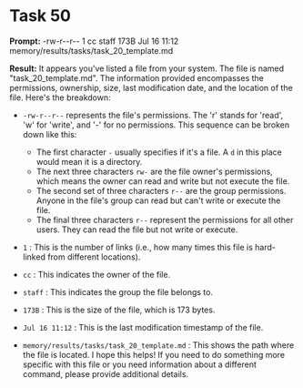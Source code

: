 # Task 50

**Prompt:** -rw-r--r--  1 cc  staff   173B Jul 16 11:12 memory/results/tasks/task_20_template.md

**Result:**
It appears you've listed a file from your system. The file is named "task_20_template.md". The information provided encompasses the permissions, ownership, size, last modification date, and the location of the file. Here's the breakdown:

- `-rw-r--r--` represents the file's permissions. The 'r' stands for 'read', 'w' for 'write', and '-' for no permissions. This sequence can be broken down like this:
   - The first character `-` usually specifies if it's a file. A `d` in this place would mean it is a directory.
   - The next three characters `rw-` are the file owner's permissions, which means the owner can read and write but not execute the file.
   - The second set of three characters `r--` are the group permissions. Anyone in the file's group can read but can't write or execute the file. 
   - The final three characters `r--` represent the permissions for all other users. They can read the file but not write or execute.

- `1` : This is the number of links (i.e., how many times this file is hard-linked from different locations).

- `cc` : This indicates the owner of the file.

- `staff` : This indicates the group the file belongs to.

- `173B` : This is the size of the file, which is 173 bytes.

- `Jul 16 11:12` : This is the last modification timestamp of the file.

- `memory/results/tasks/task_20_template.md` : This shows the path where the file is located.
I hope this helps! If you need to do something more specific with this file or you need information about a different command, please provide additional details.
